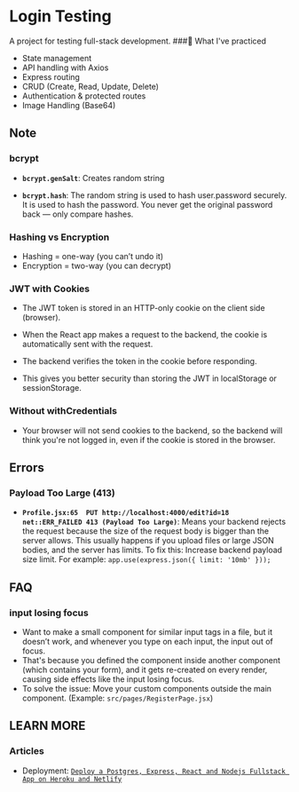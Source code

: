 # Login Testing
A project for testing full-stack development.
###🧠 What I've practiced
  * State management
  * API handling with Axios
  * Express routing
  * CRUD (Create, Read, Update, Delete)
  * Authentication & protected routes
  * Image Handling (Base64)

## Note

  ### bcrypt
   * **`bcrypt.genSalt`**:
     Creates random string
     
   * **`bcrypt.hash`**:
     The random string is used to hash user.password securely. It is used to hash the password. You never get the original password back — only compare hashes.
     
  ### Hashing vs Encryption
   * Hashing = one-way (you can’t undo it)
   * Encryption = two-way (you can decrypt)

  ### JWT with Cookies
   * The JWT token is stored in an HTTP-only cookie on the client side (browser).
   * When the React app makes a request to the backend, the cookie is automatically sent with the request.
   * The backend verifies the token in the cookie before responding.
     
   * This gives you better security than storing the JWT in localStorage or sessionStorage.

### Without withCredentials
   * Your browser will not send cookies to the backend, so the backend will think you're not logged in, even if the cookie is stored in the browser.

## Errors
   ### Payload Too Large (413)
   * **`Profile.jsx:65  PUT http://localhost:4000/edit?id=18 net::ERR_FAILED 413 (Payload Too Large)`**:
     Means your backend rejects the request because the size of the request body is bigger than the server allows. This usually happens if you upload files or large JSON bodies, and the server has limits.
     To fix this: Increase backend payload size limit.
     For example:
     `app.use(express.json({ limit: '10mb' }));`
## FAQ

  ### input losing focus
   * Want to make a small component for similar input tags in a file, but it doesn’t work, and whenever you type on each input, the input out of focus.
   * That's because you defined the component inside another component (which contains your form), and it gets re-created on every render, causing side effects like the input losing focus.
   * To solve the issue: Move your custom components outside the main component. (Example: `src/pages/RegisterPage.jsx`)

## LEARN MORE
  ### Articles
  * Deployment: [`Deploy a Postgres, Express, React and Nodejs Fullstack App on Heroku and Netlify`](https://levelup.gitconnected.com/deploy-pern-fullstack-app-on-heroku-and-netlify-automatic-deploy-9b61ac6a254e)
